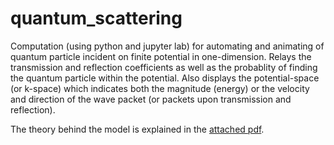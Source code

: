 # quantum_scattering
Computation (using python and jupyter lab) for automating and animating of quantum particle incident on finite potential in one-dimension. 
Relays the transmission and reflection coefficients as well as the probablity of finding the quantum particle within 
the potential. 
Also displays the potential-space (or k-space) which indicates both the magnitude (energy) or the velocity and direction 
of the wave packet (or packets upon transmission and reflection). 


The theory behind the model is explained in the [attached pdf](https://github.com/josh-u-a/quantum_scattering/blob/master/QuantumScattering.pdf). 
